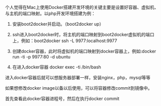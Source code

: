 个人觉得在Mac上使用Docker搭建开发环境的关键主要是设置好容器、虚拟机、与主机的端口映射。以php开发环境搭建为例：

1. 安装boot2docker并启动。（boot2docker up）

2. ssh进入boot2docker时，将主机的端口映射到boot2docker虚拟机的端口上，例如：boot2docker ssh -L 9977:localhost:9977

3. 创建docker容器，此时将虚拟机的端口映射到docker容器上，例如:docker run -ti -p 9977:80 -d ubuntu

4. 在进入docker容器 docker exec -ti <containerID> /bin/bash

进入docker容器后就可以想服务器部署一样，安装nginx，php，mysql等等

如果想修改docker image以备以后使用，可以将容器修改commit到镜像中。

首先查看此docker容器进程号，然后在执行docker commit <containerID> <image>
